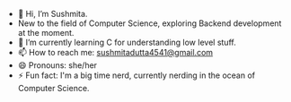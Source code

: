 - 👋 Hi, I’m Sushmita.
-  New to the field of Computer Science, exploring Backend development at the moment.
- 🌱 I’m currently learning C for understanding low level stuff.
- 📫 How to reach me: sushmitadutta4541@gmail.com
- 😄 Pronouns: she/her
- ⚡ Fun fact: I'm a big time nerd, currently nerding in the ocean of Computer Science. 

<!---
Sushifyyy/Sushifyyy is a ✨ special ✨ repository because its `README.md` (this file) appears on your GitHub profile.
You can click the Preview link to take a look at your changes.
--->
